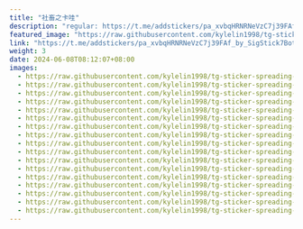```yaml
---
title: "社畜之卡哇"
description: "regular: https://t.me/addstickers/pa_xvbqHRNRNeVzC7j39FAf_by_SigStick7Bot"
featured_image: "https://raw.githubusercontent.com/kylelin1998/tg-sticker-spreading-worldwide-images/main/img/cedbabcd-cc7f-4e0d-bc7c-daf735c9add6.jpg"
link: "https://t.me/addstickers/pa_xvbqHRNRNeVzC7j39FAf_by_SigStick7Bot"
weight: 3
date: 2024-06-08T08:12:07+08:00
images:
  - https://raw.githubusercontent.com/kylelin1998/tg-sticker-spreading-worldwide-images/main/img/cedbabcd-cc7f-4e0d-bc7c-daf735c9add6.jpg
  - https://raw.githubusercontent.com/kylelin1998/tg-sticker-spreading-worldwide-images/main/img/a0e2c8da-49dd-40ff-b8ee-2ebb44142d84.jpg
  - https://raw.githubusercontent.com/kylelin1998/tg-sticker-spreading-worldwide-images/main/img/570fc839-7b62-4229-9903-c413211d4b72.jpg
  - https://raw.githubusercontent.com/kylelin1998/tg-sticker-spreading-worldwide-images/main/img/f136e70f-397f-4704-86d9-c8bc024553cc.jpg
  - https://raw.githubusercontent.com/kylelin1998/tg-sticker-spreading-worldwide-images/main/img/1fba7dbc-b6cc-471f-a585-68405b66391e.jpg
  - https://raw.githubusercontent.com/kylelin1998/tg-sticker-spreading-worldwide-images/main/img/67fa3b9d-bd37-4a6f-b555-61e8865769bd.jpg
  - https://raw.githubusercontent.com/kylelin1998/tg-sticker-spreading-worldwide-images/main/img/017d7d6a-cde6-42f5-a2b9-d622954638b1.jpg
  - https://raw.githubusercontent.com/kylelin1998/tg-sticker-spreading-worldwide-images/main/img/5fe74b61-837a-4391-b087-e2fe7fe70e51.jpg
  - https://raw.githubusercontent.com/kylelin1998/tg-sticker-spreading-worldwide-images/main/img/b4fbf308-2cd6-490f-a3f9-c90dd3395b47.jpg
  - https://raw.githubusercontent.com/kylelin1998/tg-sticker-spreading-worldwide-images/main/img/8d71101d-3c2d-4e11-8f16-28c424b361f0.jpg
  - https://raw.githubusercontent.com/kylelin1998/tg-sticker-spreading-worldwide-images/main/img/275b1bd4-d31e-476a-ade4-5c997710587f.jpg
  - https://raw.githubusercontent.com/kylelin1998/tg-sticker-spreading-worldwide-images/main/img/0668f71b-f7fa-49aa-8831-a73572cef546.jpg
  - https://raw.githubusercontent.com/kylelin1998/tg-sticker-spreading-worldwide-images/main/img/4c0cdf5e-1466-4940-b760-44ab7bf1a8d7.jpg
  - https://raw.githubusercontent.com/kylelin1998/tg-sticker-spreading-worldwide-images/main/img/9d99464e-ec81-4fcb-9922-e889cb618378.jpg
  - https://raw.githubusercontent.com/kylelin1998/tg-sticker-spreading-worldwide-images/main/img/1fb9a844-9669-4719-89ff-56dc83f50688.jpg
  - https://raw.githubusercontent.com/kylelin1998/tg-sticker-spreading-worldwide-images/main/img/e904b85d-fb44-46cf-bc7c-11cf44a52596.jpg
  - https://raw.githubusercontent.com/kylelin1998/tg-sticker-spreading-worldwide-images/main/img/95c04e4c-b973-4192-849e-54c7f2b6b9ae.jpg
---
```

